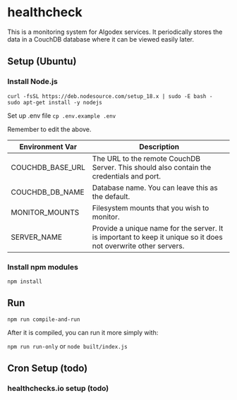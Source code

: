 # healthcheck
This is a monitoring system for Algodex services. It periodically stores the data in a CouchDB database where it can be viewed easily later.

## Setup (Ubuntu)

### Install Node.js

```
curl -fsSL https://deb.nodesource.com/setup_18.x | sudo -E bash -
sudo apt-get install -y nodejs
```

Set up .env file
`cp .env.example .env`

Remember to edit the above.

| Environment Var  | Description                                                                                                     |
|------------------|-----------------------------------------------------------------------------------------------------------------|
| COUCHDB_BASE_URL | The URL to the remote CouchDB Server. This should also contain the credentials and port.                        |
| COUCHDB_DB_NAME  | Database name. You can leave this as the default.                                                               |
| MONITOR_MOUNTS   | Filesystem mounts that you wish to monitor.                                                                     |
| SERVER_NAME      | Provide a unique name for the server. It is important to keep it unique so it does not overwrite other servers. |

### Install npm modules

`npm install`

## Run

`npm run compile-and-run`

After it is compiled, you can run it more simply with:

`npm run run-only` or `node built/index.js`

## Cron Setup (todo)

### healthchecks.io setup (todo)


